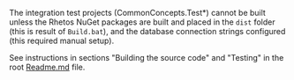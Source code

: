 ﻿The integration test projects (CommonConcepts.Test*) cannot be built unless the Rhetos NuGet packages are built and placed in the `dist` folder
(this is result of `Build.bat`), and the database connection strings configured (this required manual setup).

See instructions in sections "Building the source code" and "Testing" in the root [Readme.md](../../Readme.md) file.
